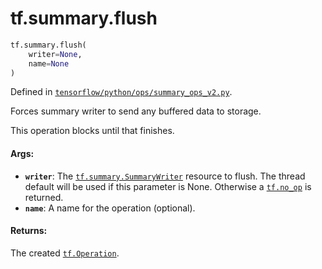 <div itemscope itemtype="http://developers.google.com/ReferenceObject">
<meta itemprop="name" content="tf.summary.flush" />
<meta itemprop="path" content="Stable" />
</div>

# tf.summary.flush

``` python
tf.summary.flush(
    writer=None,
    name=None
)
```



Defined in [`tensorflow/python/ops/summary_ops_v2.py`](/code/stable/tensorflow/python/ops/summary_ops_v2.py).

Forces summary writer to send any buffered data to storage.

This operation blocks until that finishes.

#### Args:

* <b>`writer`</b>: The <a href="../../tf/summary/SummaryWriter.md"><code>tf.summary.SummaryWriter</code></a> resource to flush.
    The thread default will be used if this parameter is None.
    Otherwise a <a href="../../tf/no_op.md"><code>tf.no_op</code></a> is returned.
* <b>`name`</b>: A name for the operation (optional).


#### Returns:

The created <a href="../../tf/Operation.md"><code>tf.Operation</code></a>.